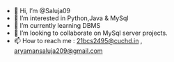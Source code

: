 - 👋 Hi, I’m @Saluja09
- 👀 I’m interested in Python,Java & MySql
- 🌱 I’m currently learning DBMS
- 💞️ I’m looking to collaborate on MySql server projects.
- 📫 How to reach me : 21bcs2495@cuchd.in , aryamansaluja209@gmail.com

<!---
Saluja09/Saluja09 is a ✨ special ✨ repository because its `README.md` (this file) appears on your GitHub profile.
You can click the Preview link to take a look at your changes.
--->
